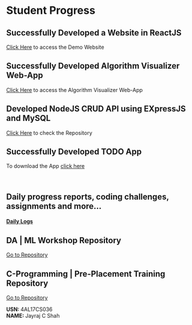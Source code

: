 # Student Progress

## Successfully Developed a Website in ReactJS

<a href="https://jbeats.netlify.app/">Click Here</a> to access the Demo Website

## Successfully Developed Algorithm Visualizer Web-App

<a href="https://al-viz.netlify.app/">Click Here</a> to access the Algorithm Visualizer Web-App

## Developed NodeJS CRUD API using EXpressJS and MySQL

<a href="https://github.com/JayrajShah/NodeJS-CRUD-API">Click Here</a> to check the Repository

## Successfully Developed TODO App

To download the App <a href="https://drive.google.com/open?id=18oDtD91TdDJLTxSzbBS7MvOTCpTYe9Gw">click here</a>

<br>

## Daily progress reports, coding challenges, assignments and more...

#### <a href="https://github.com/alvas-education-foundation/CSE-JayrajShah-4AL17CS036/blob/master/daily_progress/DAILY_LOGS.md">Daily Logs</a>

## DA | ML Workshop Repository

<a href="https://github.com/JayrajShah/DataAnalysis-MachineLearning-with-Python">Go to Repository</a>

## C-Programming | Pre-Placement Training Repository

<a href="https://github.com/JayrajShah/C-Programming-Placement-Training">Go to Repository</a>

<b> USN: </b> 4AL17CS036 <br>
<b> NAME: </b> Jayraj C Shah

